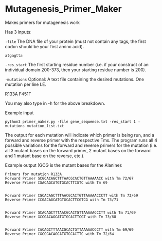 # Mutagenesis_Primer_Maker
Makes primers for mutagenesis work

Has 3 inputs:

```-file```
The DNA file of your protein (must not contain any tags, the first codon should be your first amino acid). 

```atgagtta```

```-res_start```
The first starting residue number (i.e. if your construct of an individual domain 200-373, then your starting residue number is 200). 

```-mutations```
Optional: A text file containing the desired mutations. One mutation per line 
I.E.

R133A
F451T

You may also type in -h for the above breakdown. 

Example input
```
python3 primer_maker.py -file gene_sequence.txt -res_start 1 -mutations mutation_list.txt
```
The output for each mutation will indicate which primer is being run, and a forward and reverse primer with the respective Tms. The program runs all 4 possible variations for the forward and reverse primers for the mutation (i.e. all 3 mutant bases on the forward primer, 2 mutant bases on the forward and 1 mutant base on the reverse, etc.). 

Example output (GCG is the mutant bases for the Alanine):
```
Primers for mutation R133A
Forward Primer GCGCACAGCTTTAACGCACTGTTAAAAACC with Tm 72/67
Reverse Primer CGACAGCATGTGCACTTCGTC with Tm 69


Forward Primer CGCACAGCTTTAACGCACTGTTAAAAACCCTT with Tm 73/69
Reverse Primer CCGACAGCATGTGCACTTCGTCG with Tm 73/71


Forward Primer GCACAGCTTTAACGCACTGTTAAAAACCCTT with Tm 71/69
Reverse Primer GCCGACAGCATGTGCACTTCGT with Tm 73/68


Forward Primer CACAGCTTTAACGCACTGTTAAAAACCCTT with Tm 69/69
Reverse Primer CGCCGACAGCATGTGCACTTC with Tm 72/64
```

